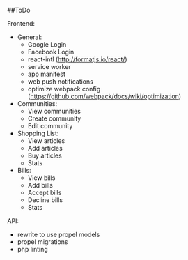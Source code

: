 ##ToDo

Frontend:
  * General:
    * Google Login
    * Facebook Login
    * react-intl (http://formatjs.io/react/)
    * service worker
    * app manifest
    * web push notifications
    * optimize webpack config (https://github.com/webpack/docs/wiki/optimization)
  * Communities:
    * View communities
    * Create community
    * Edit community
  * Shopping List:
    * View articles
    * Add articles
    * Buy articles
    * Stats
  * Bills:
    * View bills
    * Add bills
    * Accept bills
    * Decline bills
    * Stats

API:
* rewrite to use propel models
* propel migrations
* php linting
